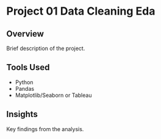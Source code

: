 # Project 01 Data Cleaning Eda

## Overview
Brief description of the project.

## Tools Used
- Python
- Pandas
- Matplotlib/Seaborn or Tableau

## Insights
Key findings from the analysis.
